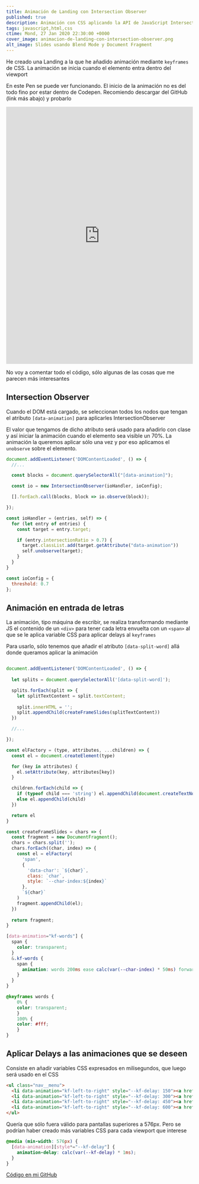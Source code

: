 ```yaml
---
title: Animación de Landing con Intersection Observer
published: true
description: Animación con CSS aplicando la API de JavaScript Intersection Observer para iniciar la animación cuando el elemento a Animar entra dentro del Viewport
tags: javascript,html,css
ctime: Mond, 27 Jan 2020 22:30:00 +0000
cover_image: animacion-de-landing-con-intersection-observer.png
alt_image: Slides usando Blend Mode y Document Fragment
---
```


He creado una Landing a la que he añadido animación mediante <code>keyframes</code> de CSS. La animación se inicia cuando el elemento entra dentro del viewport

En este Pen se puede ver funcionando. El inicio de la animación no es del todo fino por estar dentro de Codepen. Recomiendo descargar del GitHub (link más abajo) y probarlo

<iframe height="693" style="width: 100%;" scrolling="no" title="Animación de Landing con Intersection Observer" src="https://codepen.io/ivan_albizu/embed/OJPGjVP?height=693&theme-id=2608&default-tab=result" frameborder="no" allowtransparency="true" allowfullscreen="true">
  See the Pen <a href='https://codepen.io/ivan_albizu/pen/OJPGjVP'>Animación de Landing con Intersection Observer</a> by Iván Albizu
  (<a href='https://codepen.io/ivan_albizu'>@ivan_albizu</a>) on <a href='https://codepen.io'>CodePen</a>.
</iframe>

No voy a comentar todo el código, sólo algunas de las cosas que me parecen más interesantes

## Intersection Observer

Cuando el DOM está cargado, se seleccionan todos los nodos que tengan el atributo <code>[data-animation]</code> para aplicarles IntersectionObserver

El valor que tengamos de dicho atributo será usado para añadirlo con clase y así iniciar la animación cuando el elemento sea visible un 70%. La animación la queremos aplicar sólo una vez y por eso aplicamos el <code>unobserve</code> sobre el elemento.

```javascript
document.addEventListener('DOMContentLoaded', () => {
  //...

  const blocks = document.querySelectorAll("[data-animation]");

  const io = new IntersectionObserver(ioHandler, ioConfig);

  [].forEach.call(blocks, block => io.observe(block));

});

const ioHandler = (entries, self) => {
  for (let entry of entries) {
    const target = entry.target;

    if (entry.intersectionRatio > 0.7) {
      target.classList.add(target.getAttribute("data-animation"))
      self.unobserve(target);
    }
  }
}

const ioConfig = {
  threshold: 0.7
};
```

## Animación en entrada de letras

La animación, tipo máquina de escribir, se realiza transformando mediante JS el contenido de un <code>&lt;div&gt;</code> para tener cada letra envuelta con un <code>&lt;span&gt;</code> al que se le aplica variable CSS para aplicar delays al <code>keyframes</code>

Para usarlo, sólo tenemos que añadir el atributo <code>[data-split-word]</code> allá donde queramos aplicar la animación

```javascript

document.addEventListener('DOMContentLoaded', () => {
  
  let splits = document.querySelectorAll('[data-split-word]');

  splits.forEach(split => {
    let splitTextContent = split.textContent;
  
    split.innerHTML = '';
    split.appendChild(createFrameSlides(splitTextContent))
  })

  //...

});

const elFactory = (type, attributes, ...children) => {
  const el = document.createElement(type)

  for (key in attributes) {
    el.setAttribute(key, attributes[key])
  }

  children.forEach(child => {
    if (typeof child === 'string') el.appendChild(document.createTextNode(child))
    else el.appendChild(child)
  })

  return el
}

const createFrameSlides = chars => {
  const fragment = new DocumentFragment();
  chars = chars.split('');
  chars.forEach((char, index) => {
    const el = elFactory(
      'span',
      { 
        'data-char': `${char}`,
        class: `char`,
        style: `--char-index:${index}`
      },
      `${char}`
    )
    fragment.appendChild(el);
  })
  
  return fragment;
}
```

```css
[data-animation="kf-words"] {
  span {
    color: transparent;
  }
  &.kf-words {
    span {
      animation: words 200ms ease calc(var(--char-index) * 50ms) forwards;
    }
  }
}

@keyframes words {
	0% {
    color: transparent;
	}
	100% {
    color: #fff;
	}
}
```

## Aplicar Delays a las animaciones que se deseen

Consiste en añadir variables CSS expresados en milisegundos, que luego será usado en el CSS

```html
<ul class="nav__menu">
  <li data-animation="kf-left-to-right" style="--kf-delay: 150"><a href="#!">Works</a></li>
  <li data-animation="kf-left-to-right" style="--kf-delay: 300"><a href="#!">Features</a></li>
  <li data-animation="kf-left-to-right" style="--kf-delay: 450"><a href="#!">Security</a></li>
  <li data-animation="kf-left-to-right" style="--kf-delay: 600"><a href="#!">Contact</a></li> 
</ul>
```

Quería que sólo fuera válido para pantallas superiores a 576px. Pero se podrían haber creado más variables CSS para cada viewport que interese

```css
@media (min-width: 576px) {
  [data-animation][style*="--kf-delay"] {
    animation-delay: calc(var(--kf-delay) * 1ms);
  }
}
```

<a href="https://github.com/ivanalbizu/animacion-landing-con-intersercion-observer" target="_blank">Código en mi GitHub</a>